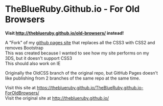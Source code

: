 # TheBlueRuby.Github.io - For Old Browsers

**Visit <http://theblueruby.github.io/old-browsers/> instead!**

A "Fork" of my [github pages site](http://theblueruby.github.io/) that replaces all the CSS3 with CSS2 and removes Bootstrap  
This was created because I wanted to see how my site performs on my 3DS, but it doesn't support CSS3  
This should also work on IE

Originally the OldCSS branch of the original repo, but GitHub Pages doesn't like publishing from 2 branches of the same repo at the same time.

Visit this site at <https://theblueruby.github.io/TheBlueRuby.github.io-ForOldBrowsers/>  
Visit the original site at <http://theblueruby.github.io/>
